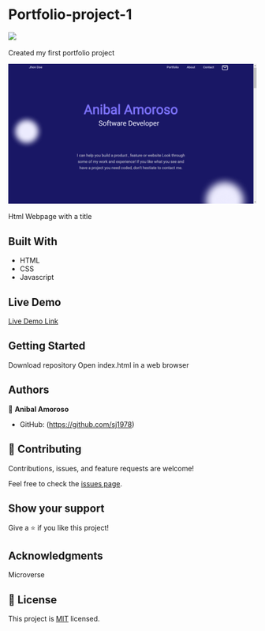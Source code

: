 # Portfolio-project-1
![](https://img.shields.io/badge/Microverse-blueviolet)



Created my first portfolio project

![screenshot](./assets/images/preview.png)

Html Webpage with a title 

## Built With

- HTML
- CSS
- Javascript

## Live Demo

[Live Demo Link](https://sj1978.github.io/Portfolio-project-1/)


## Getting Started

Download repository 
Open index.html in a web browser




## Authors

👤 **Anibal Amoroso**

- GitHub: (https://github.com/sj1978)




## 🤝 Contributing

Contributions, issues, and feature requests are welcome!

Feel free to check the [issues page](https://github.com/sj1978/Portfolio-project-1/issues).

## Show your support

Give a ⭐️ if you like this project!

## Acknowledgments

Microverse

## 📝 License

This project is [MIT](./MIT.md) licensed.